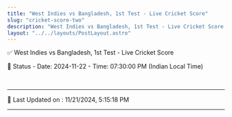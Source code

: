 ```yaml
---
title: "West Indies vs Bangladesh, 1st Test - Live Cricket Score"
slug: "cricket-score-two"
description: "West Indies vs Bangladesh, 1st Test - Live Cricket Score - Date: 2024-11-22 - Time: 07:30:00 PM (Indian Local Time)."
layout: "../../layouts/PostLayout.astro"
--- 
```


✅ West Indies vs Bangladesh, 1st Test - Live Cricket Score

📑 Status - Date: 2024-11-22 - Time: 07:30:00 PM (Indian Local Time)

<br />

***

📝 Last Updated on : 11/21/2024, 5:15:18 PM

***

